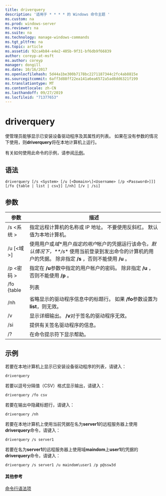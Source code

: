 ```yaml
---
title: driverquery
description: '适用于 * * * * 的 Windows 命令主题 '
ms.custom: na
ms.prod: windows-server
ms.reviewer: na
ms.suite: na
ms.technology: manage-windows-commands
ms.tgt_pltfrm: na
ms.topic: article
ms.assetid: 92ca4b84-e4e2-405b-9f31-bf6db9f66839
author: coreyp-at-msft
ms.author: coreyp
manager: dongill
ms.date: 10/16/2017
ms.openlocfilehash: 5d44a1be300b7178bc2271187344c2fc4ab8815e
ms.sourcegitcommit: 6aff3d88ff22ea141a6ea6572a5ad8dd6321f199
ms.translationtype: MT
ms.contentlocale: zh-CN
ms.lasthandoff: 09/27/2019
ms.locfileid: "71377653"
---
```

# <a name="driverquery"></a>driverquery



使管理员能够显示已安装设备驱动程序及其属性的列表。 如果在没有参数的情况下使用，则**driverquery**将在本地计算机上运行。

有关如何使用此命令的示例，请参阅[示例](#BKMK_examples)。

## <a name="syntax"></a>语法

```
driverquery [/s <System> [/u [<Domain>\]<Username> [/p <Password>]]] [/fo {table | list | csv}] [/nh] [/v | /si]
```

## <a name="parameters"></a>参数

|         参数         |                                                                                                                                         描述                                                                                                                                          |
|---------------------------|----------------------------------------------------------------------------------------------------------------------------------------------------------------------------------------------------------------------------------------------------------------------------------------------|
|       /s \<系统 >        |                                                                                      指定远程计算机的名称或 IP 地址。 不要使用反斜杠。 默认值为本地计算机。                                                                                       |
| /u [\<域 >\]<Username> | 使用用户或*域*\*用户*指定的用户*帐户的凭据运行该命令<em>。默认情况下，\*\*/s</em>\* 使用当前登录到发出命令的计算机的用户的凭据。 除非指定 **/s** ，否则不能使用 **/u** 。 |
|      /p \<密码 >       |                                                                           指定在 **/u**参数中指定的用户帐户的密码。 除非指定 **/u** ，否则不能使用 **/p** 。                                                                            |
|        /fo {table         |                                                                                                                                             列表                                                                                                                                             |
|            /nh            |                                                                                      省略显示的驱动程序信息中的标题行。 如果 **/fo**参数设置为**list**，则无效。                                                                                      |
|            /v             |                                                                                                               显示详细输出。 **/v**对于签名的驱动程序无效。                                                                                                               |
|            /si            |                                                                                                                          提供有关签名驱动程序的信息。                                                                                                                          |
|            /?             |                                                                                                                             在命令提示符下显示帮助。                                                                                                                             |

## <a name="BKMK_examples"></a>示例

若要在本地计算机上显示已安装设备驱动程序的列表，请键入：
```
driverquery 
```
若要以逗号分隔值（CSV）格式显示输出，请键入：
```
driverquery /fo csv 
```
若要在输出中隐藏标题行，请键入：
```
driverquery /nh 
```
若要在本地计算机上使用当前凭据在名为**server1**的远程服务器上使用**driverquery**命令，请键入：
```
driverquery /s server1
```
若要在名为**server1**的远程服务器上使用域**maindom**上**user1**的凭据的**driverquery**命令，请键入：
```
driverquery /s server1 /u maindom\user1 /p p@ssw3d
```

#### <a name="additional-references"></a>其他参考

[命令行语法项](command-line-syntax-key.md)